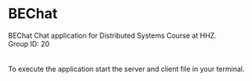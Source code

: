 # BEChat
BEChat Chat application for Distributed Systems Course at HHZ. <br/>
Group ID: 20<br/>
<br/>
<br/>
To execute the application start the server and client file in your terminal.

